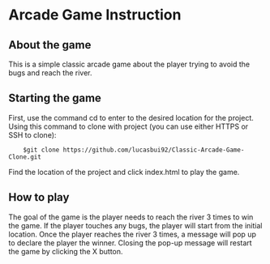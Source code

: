 # Arcade Game Instruction

## About the game
This is a simple classic arcade game about the player trying to avoid the bugs and reach the river. 

## Starting the game
First, use the command cd to enter to the desired location for the project. Using this command to clone with project (you can use either HTTPS or SSH to clone):

        $git clone https://github.com/lucasbui92/Classic-Arcade-Game-Clone.git
Find the location of the project and click index.html to play the game.

## How to play
The goal of the game is the player needs to reach the river 3 times to win the game. If the player touches any bugs, the player will start from the initial location. Once the player reaches the river 3 times, a message will pop up to declare the player the winner. Closing the pop-up message will restart the game by clicking the X button.
